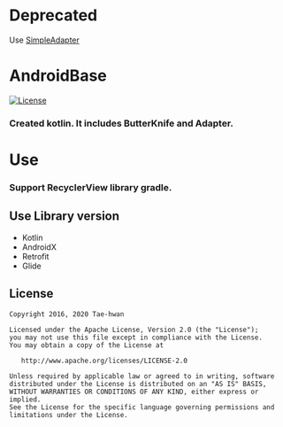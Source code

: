 # Deprecated
Use [SimpleAdapter](https://github.com/taehwandev/SimpleAdapter)

# AndroidBase
[![License](https://img.shields.io/hexpm/l/plug.svg)]()

### Created kotlin. It includes ButterKnife and Adapter.

# Use

### Support RecyclerView library gradle.


## Use Library version
- Kotlin
- AndroidX
- Retrofit
- Glide


## License

```
Copyright 2016, 2020 Tae-hwan

Licensed under the Apache License, Version 2.0 (the "License");
you may not use this file except in compliance with the License.
You may obtain a copy of the License at

   http://www.apache.org/licenses/LICENSE-2.0

Unless required by applicable law or agreed to in writing, software
distributed under the License is distributed on an "AS IS" BASIS,
WITHOUT WARRANTIES OR CONDITIONS OF ANY KIND, either express or implied.
See the License for the specific language governing permissions and
limitations under the License.
```
